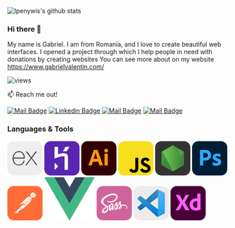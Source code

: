 ![Ipenywis's github stats](https://github-readme-stats.vercel.app/api?username=mecheresvalentin&count_private=true&theme=tokyonight&hide=contribs,prs)

### Hi there 👋

My name is Gabriel.
I am from Romania, and I love to create beautiful web interfaces.
I opened a project through which I help people in need with donations by creating websites
You can see more about on my website https://www.gabrielvalentin.com/

![views](https://komarev.com/ghpvc/?username=mecheresvalentin&label=Profile%20views&color=ffa500&style=flat)

:mailbox: Reach me out!

[![Mail Badge](https://img.shields.io/badge/-youtube-e74c3c?style=flat&labelColor=e74c3c&logo=youtube&logoColor=white)](https://www.youtube.com/channel/UCyeontfyrnckKXnmp_VYn7A) [![Linkedin Badge](https://img.shields.io/badge/-linkedin-0e76a8?style=flat&labelColor=0e76a8&logo=linkedin&logoColor=white)](https://www.linkedin.com/in/gabriel-valentin-794b051a9/) [![Mail Badge](https://img.shields.io/badge/-@sk3r0r-e84393?style=flat&labelColor=e84393&logo=instagram&logoColor=white)](https://instagram.com/sk3r0r) [![Mail Badge](https://img.shields.io/badge/-gmail-c0392b?style=flat&labelColor=c0392b&logo=gmail&logoColor=white)](mailto:gabriel.v.mecheres@gmail.com)

### Languages & Tools

![expressjs](static/expressjs.svg) ![heroku](static/heroku.svg) ![illustrator](static/illustrator.svg) ![javascript](static/javascript.svg) ![nodejs](static/nodejs.svg) ![photoshop](static/photshop.svg) ![postman](static/postman.svg) ![vuejs](static/vuejs.svg) ![sass](static/sass.svg) ![vscode](static/vscode.svg) ![xd](static/xd.svg)
